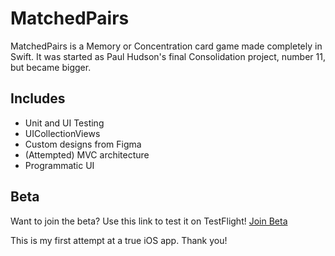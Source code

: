 # MatchedPairs

MatchedPairs is a Memory or Concentration card game made completely in Swift. It was started as Paul Hudson's final Consolidation project, number 11, but became bigger.

## Includes
- Unit and UI Testing
- UICollectionViews
- Custom designs from Figma
- (Attempted) MVC architecture
- Programmatic UI

## Beta
Want to join the beta? Use this link to test it on TestFlight! [Join Beta](https://testflight.apple.com/join/xHQSTXsx)

This is my first attempt at a true iOS app. Thank you!
